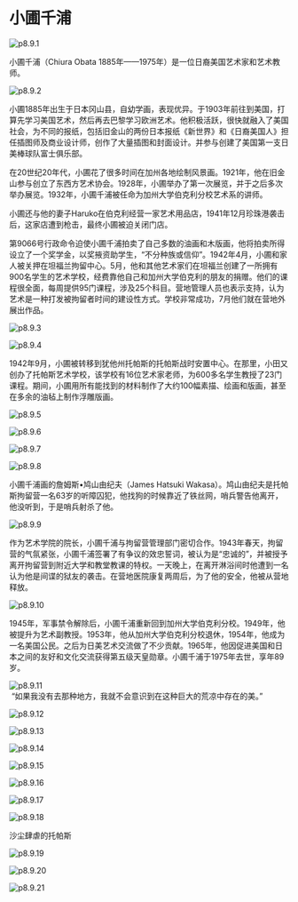 # 小圃千浦

![p8.9.1](./images/8.9.1.png)

​小圃千浦（Chiura Obata 1885年——1975年）是一位日裔美国艺术家和艺术教师。

![p8.9.2](./images/8.9.2.gif)

小圃1885年出生于日本冈山县，自幼学画，表现优异。于1903年前往到美国，打算先学习美国艺术，然后再去巴黎学习欧洲艺术。他积极活跃，很快就融入了美国社会，为不同的报纸，包括旧金山的两份日本报纸《新世界》和《日裔美国人》担任插图师及商业设计师，创作了大量插图和封面设计。并参与创建了美国第一支日美棒球队富士俱乐部。

在20世纪20年代，小圃花了很多时间在加州各地绘制风景画。1921年，他在旧金山参与创立了东西方艺术协会。1928年，小圃举办了第一次展览，并于之后多次举办展览。1932年，小圃千浦被任命为加州大学伯克利分校艺术系的讲师。

小圃还与他的妻子Haruko在伯克利经营一家艺术用品店，1941年12月珍珠港袭击后，这家店遭到枪击，最终小圃被迫关闭门店。

第9066号行政命令迫使小圃千浦拍卖了自己多数的油画和木版画，他将拍卖所得设立了一个奖学金，以奖掖资助学生，“不分种族或信仰”。1942年4月，小圃和家人被关押在坦福兰拘留中心。5月，他和其他艺术家们在坦福兰创建了一所拥有900名学生的艺术学校，经费靠他自己和加州大学伯克利的朋友的捐赠。他们的课程很全面，每周提供95门课程，涉及25个科目。营地管理人员也表示支持，认为艺术是一种打发被拘留者时间的建设性方式。学校非常成功，7月他们就在营地外展出作品。

![p8.9.3](./images/8.9.3.jpg)

![p8.9.4](./images/8.9.4.jpg)

1942年9月，小圃被转移到犹他州托帕斯的托帕斯战时安置中心。在那里，小田又创办了托帕斯艺术学校，该学校有16位艺术家老师，为600多名学生教授了23门课程。期间，小圃用所有能找到的材料制作了大约100幅素描、绘画和版画，甚至在多余的油毡上制作浮雕版画。

![p8.9.5](./images/8.9.5.jpg)

![p8.9.6](./images/8.9.6.jpeg)

![p8.9.7](./images/8.9.7.jpg)

![p8.9.8](./images/8.9.8.jpg)

小圃千浦画的詹姆斯•鸠山由纪夫（James Hatsuki Wakasa）。鸠山由纪夫是托帕斯拘留营一名63岁的听障囚犯，他找狗的时候靠近了铁丝网，哨兵警告他离开，他没听到，于是哨兵射杀了他。

![p8.9.9](./images/8.9.9.jpg)

作为艺术学院的院长，小圃千浦与拘留营管理部门密切合作。1943年春天，拘留营的气氛紧张，小圃千浦签署了有争议的效忠誓词，被认为是“忠诚的”，并被授予离开拘留营到附近大学和教堂教课的特权。一天晚上，在离开淋浴间时他遭到一名认为他是间谍的狱友的袭击。在营地医院康复两周后，为了他的安全，他被从营地释放。

![p8.9.10](./images/8.9.10.png)

1945年，军事禁令解除后，小圃千浦重新回到加州大学伯克利分校。1949年，他被提升为艺术副教授。1953年，他从加州大学伯克利分校退休，1954年，他成为一名美国公民。之后为日美艺术交流做了不少贡献。1965年，他因促进美国和日本之间的友好和文化交流获得第五级天皇勋章。小圃千浦于1975年去世，享年89岁。

![p8.9.11](./images/8.9.11.jpg)  
 “如果我没有去那种地方，我就不会意识到在这种巨大的荒凉中存在的美。”

![p8.9.12](./images/8.9.12.jpg)

![p8.9.13](./images/8.9.13.jpg)

![p8.9.14](./images/8.9.14.jpg)

![p8.9.15](./images/8.9.15.jpg)

![p8.9.16](./images/8.9.16.jpg)

![p8.9.17](./images/8.9.17.jpg)

![p8.9.18](./images/8.9.18.jpg)

沙尘肆虐的托帕斯

![p8.9.19](./images/8.9.19.jpg)

![p8.9.20](./images/8.9.20.jpg)

![p8.9.21](./images/8.9.21.jpg)
